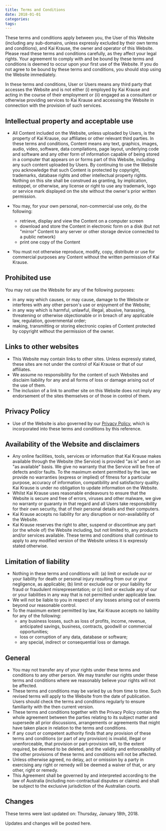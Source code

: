 ```yaml
---
title: Terms and Conditions
date: 2018-01-01
categories:
tags:
---
```


These terms and conditions apply between you, the User of this Website (including any sub-domains, unless expressly excluded by their own terms and conditions), and Kai Krause, the owner and operator of this Website. Please read these terms and conditions carefully, as they affect your legal rights. Your agreement to comply with and be bound by these terms and conditions is deemed to occur upon your first use of the Website. If you do not agree to be bound by these terms and conditions, you should stop using the Website immediately.

In these terms and conditions, User or Users means any third party that accesses the Website and is not either (i) employed by Kai Krause and acting in the course of their employment or (ii) engaged as a consultant or otherwise providing services to Kai Krause and accessing the Website in connection with the provision of such services.

<h2>Intellectual property and acceptable use</h2>

* All Content included on the Website, unless uploaded by Users, is the property of Kai Krause, our affiliates or other relevant third parties. In these terms and conditions, Content means any text, graphics, images, audio, video, software, data compilations, page layout, underlying code and software and any other form of information capable of being stored in a computer that appears on or forms part of this Website, including any such content uploaded by Users. By continuing to use the Website you acknowledge that such Content is protected by copyright, trademarks, database rights and other intellectual property rights. Nothing on this site shall be construed as granting, by implication, estoppel, or otherwise, any license or right to use any trademark, logo or service mark displayed on the site without the owner's prior written permission.

* You may, for your own personal, non-commercial use only, do the following:

	* retrieve, display and view the Content on a computer screen
	* download and store the Content in electronic form on a disk (but not "mirror" Content to any server or other storage device connected to a public network)
	* print one copy of the Content

* You must not otherwise reproduce, modify, copy, distribute or use for commercial purposes any Content without the written permission of Kai Krause.

<h2>Prohibited use</h2>

You may not use the Website for any of the following purposes:

* in any way which causes, or may cause, damage to the Website or interferes with any other person's use or enjoyment of the Website;
* in any way which is harmful, unlawful, illegal, abusive, harassing, threatening or otherwise objectionable or in breach of any applicable law, regulation, governmental order;
* making, transmitting or storing electronic copies of Content protected by copyright without the permission of the owner.

<h2>Links to other websites</h2>

* This Website may contain links to other sites. Unless expressly stated, these sites are not under the control of Kai Krause or that of our affiliates.
* We assume no responsibility for the content of such Websites and disclaim liability for any and all forms of loss or damage arising out of the use of them.
* The inclusion of a link to another site on this Website does not imply any endorsement of the sites themselves or of those in control of them.

<h2>Privacy Policy</h2>

* Use of the Website is also governed by our <a href="/privacy/">Privacy Policy</a>, which is incorporated into these terms and conditions by this reference.

<h2>Availability of the Website and disclaimers</h2>

* Any online facilities, tools, services or information that Kai Krause makes available through the Website (the Service) is provided "as is" and on an "as available" basis. We give no warranty that the Service will be free of defects and/or faults. To the maximum extent permitted by the law, we provide no warranties (express or implied) of fitness for a particular purpose, accuracy of information, compatibility and satisfactory quality. Kai Krause is under no obligation to update information on the Website.
* Whilst Kai Krause uses reasonable endeavours to ensure that the Website is secure and free of errors, viruses and other malware, we give no warranty or guaranty in that regard and all Users take responsibility for their own security, that of their personal details and their computers.
* Kai Krause accepts no liability for any disruption or non-availability of the Website.
* Kai Krause reserves the right to alter, suspend or discontinue any part (or the whole of) the Website including, but not limited to, any products and/or services available. These terms and conditions shall continue to apply to any modified version of the Website unless it is expressly stated otherwise.

<h2>Limitation of liability</h2>

* Nothing in these terms and conditions will: (a) limit or exclude our or your liability for death or personal injury resulting from our or your negligence, as applicable; (b) limit or exclude our or your liability for fraud or fraudulent misrepresentation; or (c) limit or exclude any of our or your liabilities in any way that is not permitted under applicable law.
* We will not be liable to you in respect of any losses arising out of events beyond our reasonable control.
* To the maximum extent permitted by law, Kai Krause accepts no liability for any of the following:
	* any business losses, such as loss of profits, income, revenue, anticipated savings, business, contracts, goodwill or commercial opportunities;
	* loss or corruption of any data, database or software;
	* any special, indirect or consequential loss or damage.

<h2>General</h2>

* You may not transfer any of your rights under these terms and conditions to any other person. We may transfer our rights under these terms and conditions where we reasonably believe your rights will not be affected.
* These terms and conditions may be varied by us from time to time. Such revised terms will apply to the Website from the date of publication. Users should check the terms and conditions regularly to ensure familiarity with the then current version.
* These terms and conditions together with the Privacy Policy contain the whole agreement between the parties relating to its subject matter and supersede all prior discussions, arrangements or agreements that might have taken place in relation to the terms and conditions.
* If any court or competent authority finds that any provision of these terms and conditions (or part of any provision) is invalid, illegal or unenforceable, that provision or part-provision will, to the extent required, be deemed to be deleted, and the validity and enforceability of the other provisions of these terms and conditions will not be affected.
* Unless otherwise agreed, no delay, act or omission by a party in exercising any right or remedy will be deemed a waiver of that, or any other, right or remedy.
* This Agreement shall be governed by and interpreted according to the law of Australia (including non-contractual disputes or claims) and shall be subject to the exclusive jurisdiction of the Australian courts.

<h2>Changes</h2>

These terms were last updated on: Thursday, January 18th, 2018.

Updates and changes will be posted here.
